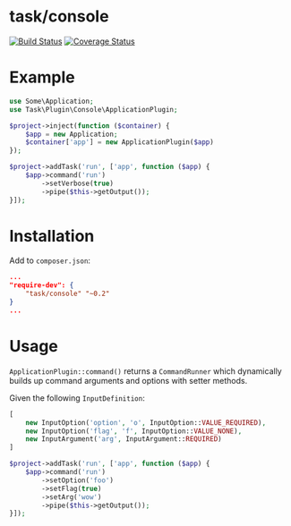 task/console
============

[![Build Status](https://travis-ci.org/taskphp/console.svg?branch=master)](https://travis-ci.org/taskphp/console)
[![Coverage Status](https://coveralls.io/repos/taskphp/console/badge.png)](https://coveralls.io/r/taskphp/console)

Example
=======
```php
use Some\Application;
use Task\Plugin\Console\ApplicationPlugin;

$project->inject(function ($container) {
    $app = new Application;
    $container['app'] = new ApplicationPlugin($app)
});

$project->addTask('run', ['app', function ($app) {
    $app->command('run')
        ->setVerbose(true)
        ->pipe($this->getOutput());
}]);
```

Installation
============

Add to `composer.json`:
```json
...
"require-dev": {
    "task/console" "~0.2"
}
...
```

Usage
=====

`ApplicationPlugin::command()` returns a `CommandRunner` which dynamically builds up command arguments and options with setter methods.

Given the following `InputDefinition`:
```php
[
    new InputOption('option', 'o', InputOption::VALUE_REQUIRED),
    new InputOption('flag', 'f', InputOption::VALUE_NONE),
    new InputArgument('arg', InputArgument::REQUIRED)
]
```
```php
$project->addTask('run', ['app', function ($app) {
    $app->command('run')
        ->setOption('foo')
        ->setFlag(true)
        ->setArg('wow')
        ->pipe($this->getOutput());
}]);
